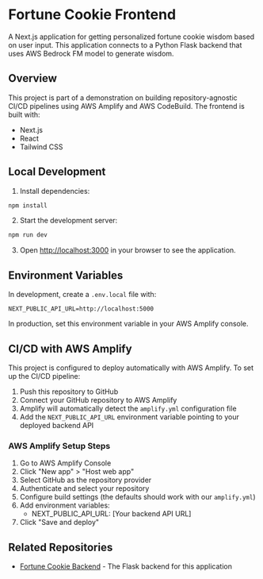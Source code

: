 # Fortune Cookie Frontend

A Next.js application for getting personalized fortune cookie wisdom based on user input. This application connects to a Python Flask backend that uses AWS Bedrock FM model to generate wisdom.

## Overview

This project is part of a demonstration on building repository-agnostic CI/CD pipelines using AWS Amplify and AWS CodeBuild. The frontend is built with:

- Next.js
- React
- Tailwind CSS

## Local Development

1. Install dependencies:

```bash
npm install
```

2. Start the development server:

```bash
npm run dev
```

3. Open [http://localhost:3000](http://localhost:3000) in your browser to see the application.

## Environment Variables

In development, create a `.env.local` file with:

```
NEXT_PUBLIC_API_URL=http://localhost:5000
```

In production, set this environment variable in your AWS Amplify console.

## CI/CD with AWS Amplify

This project is configured to deploy automatically with AWS Amplify. To set up the CI/CD pipeline:

1. Push this repository to GitHub
2. Connect your GitHub repository to AWS Amplify
3. Amplify will automatically detect the `amplify.yml` configuration file
4. Add the `NEXT_PUBLIC_API_URL` environment variable pointing to your deployed backend API

### AWS Amplify Setup Steps

1. Go to AWS Amplify Console
2. Click "New app" > "Host web app"
3. Select GitHub as the repository provider
4. Authenticate and select your repository
5. Configure build settings (the defaults should work with our `amplify.yml`)
6. Add environment variables:
   - NEXT_PUBLIC_API_URL: [Your backend API URL]
7. Click "Save and deploy"

## Related Repositories

- [Fortune Cookie Backend](https://github.com/yourusername/fortune_cookie_backend) - The Flask backend for this application